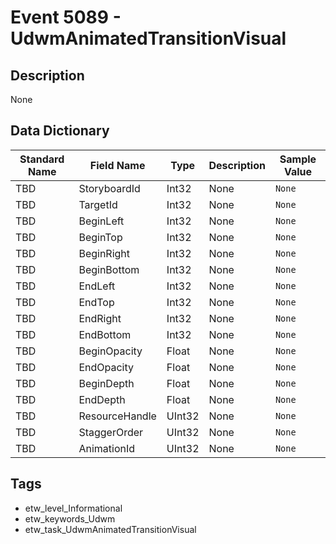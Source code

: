 # Event 5089 - UdwmAnimatedTransitionVisual

## Description
None

## Data Dictionary
|Standard Name|Field Name|Type|Description|Sample Value|
|---|---|---|---|---|
|TBD|StoryboardId|Int32|None|`None`|
|TBD|TargetId|Int32|None|`None`|
|TBD|BeginLeft|Int32|None|`None`|
|TBD|BeginTop|Int32|None|`None`|
|TBD|BeginRight|Int32|None|`None`|
|TBD|BeginBottom|Int32|None|`None`|
|TBD|EndLeft|Int32|None|`None`|
|TBD|EndTop|Int32|None|`None`|
|TBD|EndRight|Int32|None|`None`|
|TBD|EndBottom|Int32|None|`None`|
|TBD|BeginOpacity|Float|None|`None`|
|TBD|EndOpacity|Float|None|`None`|
|TBD|BeginDepth|Float|None|`None`|
|TBD|EndDepth|Float|None|`None`|
|TBD|ResourceHandle|UInt32|None|`None`|
|TBD|StaggerOrder|UInt32|None|`None`|
|TBD|AnimationId|UInt32|None|`None`|

## Tags
* etw_level_Informational
* etw_keywords_Udwm
* etw_task_UdwmAnimatedTransitionVisual